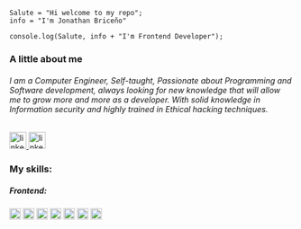
```
Salute = "Hi welcome to my repo";
info = "I'm Jonathan Briceño"

console.log(Salute, info + "I'm Frontend Developer");
```

### A little about me

###### I am a Computer Engineer, Self-taught, Passionate about Programming and Software development, always looking for new knowledge that will allow me to grow more and more as a developer. With solid knowledge in Information security and highly trained in Ethical hacking techniques.


<a href="https://www.linkedin.com/in/brimanz-frontend/">
    <img src="https://img.shields.io/badge/-linkedin-blue" alt="linkedin" height="30" /> 
</a>

<a href="https://jonathan-briceno.vercel.app/">
    <img src="https://img.shields.io/badge/-website-black" alt="linkedin" height="30"/> 
</a>


### My skills:

##### Frontend: 
###### <img src="https://img.shields.io/badge/-react-blue" alt="React" height="20" /> <img src="https://img.shields.io/badge/-javascript-yellow" alt="React" height="20" /> <img src="https://img.shields.io/badge/-redux-purple" alt="React" height="20" /> <img src="https://img.shields.io/badge/-sass-violet" alt="React" height="20" /> <img src="https://img.shields.io/badge/-bootstrap-violet" alt="React" height="20" /> <img src="https://img.shields.io/badge/-html-orange" alt="React" height="20" /> <img src="https://img.shields.io/badge/-css-blue" alt="React" height="20" />

